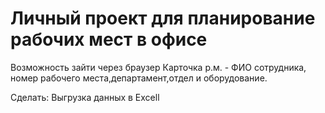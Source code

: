 # Личный проект для планирование рабочих мест в офисе

Возможность зайти через браузер
Карточка р.м. - ФИО сотрудника, номер рабочего места,департамент,отдел и оборудование.


Сделать:
Выгрузка данных в Excell

